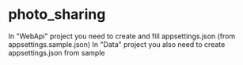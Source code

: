 # photo_sharing

In "WebApi" project you need to create and fill appsettings.json (from appsettings.sample.json)
In "Data" project you also need to create appsettings.json from sample
